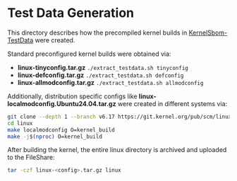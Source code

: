 <!--
SPDX-FileCopyrightText: 2025 TNG Technology Consulting GmbH

SPDX-License-Identifier: GPL-2.0-only
-->

# Test Data Generation

This directory describes how the precompiled kernel builds in [KernelSbom-TestData](https://fileshare.tngtech.com/library/98e7e6f8-bffe-4a55-a8d2-817d4f3e51e8/KernelSbom-TestData/) were created.

Standard preconfigured kernel builds were obtained via:
- **linux-tinyconfig.tar.gz** `./extract_testdata.sh tinyconfig`
- **linux-defconfig.tar.gz** `./extract_testdata.sh defconfig`
- **linux-allmodconfig.tar.gz** `./extract_testdata.sh allmodconfig`

Additionally, distribution specific configs like **linux-localmodconfig.Ubuntu24.04.tar.gz** were created in different systems via: 
```bash
git clone --depth 1 --branch v6.17 https://git.kernel.org/pub/scm/linux/kernel/git/torvalds/linux.git
cd linux
make localmodconfig O=kernel_build
make -j$(nproc) O=kernel_build
```

After building the kernel, the entire linux directory is archived and uploaded to the FileShare:
```bash
tar -czf linux-<config>.tar.gz linux
```
